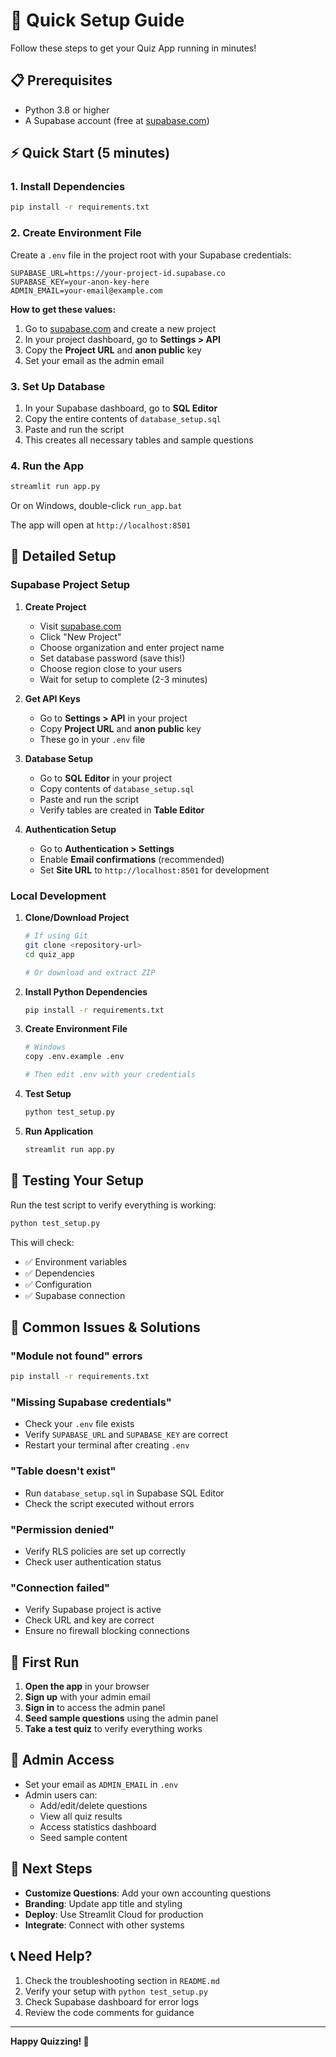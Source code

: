 # 🚀 Quick Setup Guide

Follow these steps to get your Quiz App running in minutes!

## 📋 Prerequisites

- Python 3.8 or higher
- A Supabase account (free at [supabase.com](https://supabase.com))

## ⚡ Quick Start (5 minutes)

### 1. Install Dependencies
```bash
pip install -r requirements.txt
```

### 2. Create Environment File
Create a `.env` file in the project root with your Supabase credentials:

```env
SUPABASE_URL=https://your-project-id.supabase.co
SUPABASE_KEY=your-anon-key-here
ADMIN_EMAIL=your-email@example.com
```

**How to get these values:**
1. Go to [supabase.com](https://supabase.com) and create a new project
2. In your project dashboard, go to **Settings > API**
3. Copy the **Project URL** and **anon public** key
4. Set your email as the admin email

### 3. Set Up Database
1. In your Supabase dashboard, go to **SQL Editor**
2. Copy the entire contents of `database_setup.sql`
3. Paste and run the script
4. This creates all necessary tables and sample questions

### 4. Run the App
```bash
streamlit run app.py
```

Or on Windows, double-click `run_app.bat`

The app will open at `http://localhost:8501`

## 🔧 Detailed Setup

### Supabase Project Setup

1. **Create Project**
   - Visit [supabase.com](https://supabase.com)
   - Click "New Project"
   - Choose organization and enter project name
   - Set database password (save this!)
   - Choose region close to your users
   - Wait for setup to complete (2-3 minutes)

2. **Get API Keys**
   - Go to **Settings > API** in your project
   - Copy **Project URL** and **anon public** key
   - These go in your `.env` file

3. **Database Setup**
   - Go to **SQL Editor** in your project
   - Copy contents of `database_setup.sql`
   - Paste and run the script
   - Verify tables are created in **Table Editor**

4. **Authentication Setup**
   - Go to **Authentication > Settings**
   - Enable **Email confirmations** (recommended)
   - Set **Site URL** to `http://localhost:8501` for development

### Local Development

1. **Clone/Download Project**
   ```bash
   # If using Git
   git clone <repository-url>
   cd quiz_app
   
   # Or download and extract ZIP
   ```

2. **Install Python Dependencies**
   ```bash
   pip install -r requirements.txt
   ```

3. **Create Environment File**
   ```bash
   # Windows
   copy .env.example .env
   
   # Then edit .env with your credentials
   ```

4. **Test Setup**
   ```bash
   python test_setup.py
   ```

5. **Run Application**
   ```bash
   streamlit run app.py
   ```

## 🧪 Testing Your Setup

Run the test script to verify everything is working:

```bash
python test_setup.py
```

This will check:
- ✅ Environment variables
- ✅ Dependencies
- ✅ Configuration
- ✅ Supabase connection

## 🚨 Common Issues & Solutions

### "Module not found" errors
```bash
pip install -r requirements.txt
```

### "Missing Supabase credentials"
- Check your `.env` file exists
- Verify `SUPABASE_URL` and `SUPABASE_KEY` are correct
- Restart your terminal after creating `.env`

### "Table doesn't exist"
- Run `database_setup.sql` in Supabase SQL Editor
- Check the script executed without errors

### "Permission denied"
- Verify RLS policies are set up correctly
- Check user authentication status

### "Connection failed"
- Verify Supabase project is active
- Check URL and key are correct
- Ensure no firewall blocking connections

## 📱 First Run

1. **Open the app** in your browser
2. **Sign up** with your admin email
3. **Sign in** to access the admin panel
4. **Seed sample questions** using the admin panel
5. **Take a test quiz** to verify everything works

## 🔐 Admin Access

- Set your email as `ADMIN_EMAIL` in `.env`
- Admin users can:
  - Add/edit/delete questions
  - View all quiz results
  - Access statistics dashboard
  - Seed sample content

## 🚀 Next Steps

- **Customize Questions**: Add your own accounting questions
- **Branding**: Update app title and styling
- **Deploy**: Use Streamlit Cloud for production
- **Integrate**: Connect with other systems

## 📞 Need Help?

1. Check the troubleshooting section in `README.md`
2. Verify your setup with `python test_setup.py`
3. Check Supabase dashboard for error logs
4. Review the code comments for guidance

---

**Happy Quizzing! 🎉**
